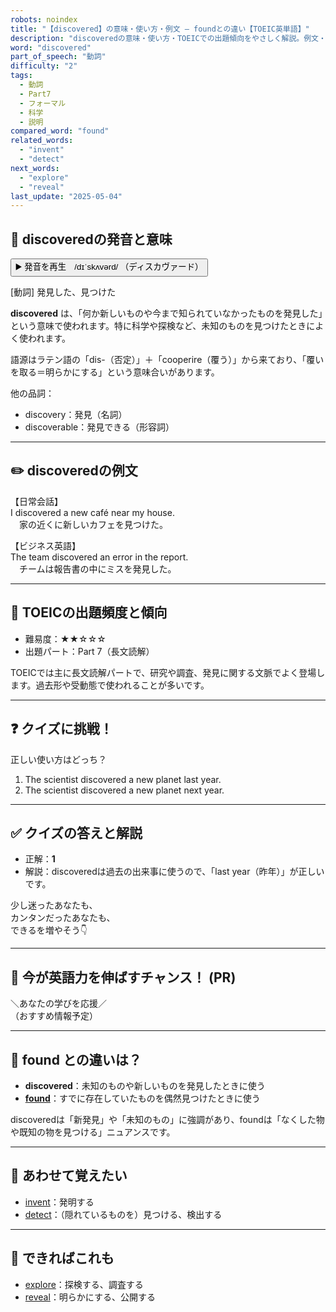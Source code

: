 ```yaml
---
robots: noindex
title: "【discovered】の意味・使い方・例文 ― foundとの違い【TOEIC英単語】"
description: "discoveredの意味・使い方・TOEICでの出題傾向をやさしく解説。例文・クイズ付きでfoundとの違いもわかりやすく学べます。"
word: "discovered"
part_of_speech: "動詞"
difficulty: "2"
tags:
  - 動詞
  - Part7
  - フォーマル
  - 科学
  - 説明
compared_word: "found"
related_words:
  - "invent"
  - "detect"
next_words:
  - "explore"
  - "reveal"
last_update: "2025-05-04"
---
```


## 🔰 discoveredの発音と意味

<button class="play-audio" onclick="playTTS('discovered')">
  <span class="play-audio-main">
    ▶️ 発音を再生　/dɪˈskʌvərd/
  </span>
  <span class="play-audio-sub">
    （ディスカヴァード）
  </span>
</button>

[動詞] 発見した、見つけた

**discovered** は、「何か新しいものや今まで知られていなかったものを発見した」という意味で使われます。特に科学や探検など、未知のものを見つけたときによく使われます。

語源はラテン語の「dis-（否定）」＋「cooperire（覆う）」から来ており、「覆いを取る＝明らかにする」という意味合いがあります。

他の品詞：  
- discovery：発見（名詞）
- discoverable：発見できる（形容詞）

---

## ✏️ discoveredの例文

【日常会話】  
I discovered a new café near my house.  
　家の近くに新しいカフェを見つけた。

【ビジネス英語】  
The team discovered an error in the report.  
　チームは報告書の中にミスを発見した。

---

## 🎯 TOEICの出題頻度と傾向

- 難易度：★★☆☆☆
- 出題パート：Part 7（長文読解）

TOEICでは主に長文読解パートで、研究や調査、発見に関する文脈でよく登場します。過去形や受動態で使われることが多いです。

---

## ❓ クイズに挑戦！

正しい使い方はどっち？

1. The scientist discovered a new planet last year.  
2. The scientist discovered a new planet next year.

---

## ✅ クイズの答えと解説

- 正解：**1**
- 解説：discoveredは過去の出来事に使うので、「last year（昨年）」が正しいです。

少し迷ったあなたも、  
カンタンだったあなたも、  
できるを増やそう👇️

---

## 🚀 今が英語力を伸ばすチャンス！ (PR)

<div class="info-center">
＼あなたの学びを応援／<br>  
（おすすめ情報予定）
</div>

---

## 🤔  found との違いは？

- **discovered**：未知のものや新しいものを発見したときに使う
- **[found](/word/found)**：すでに存在していたものを偶然見つけたときに使う

discoveredは「新発見」や「未知のもの」に強調があり、foundは「なくした物や既知の物を見つける」ニュアンスです。

---

## 🧩 あわせて覚えたい

- [invent](/word/invent)：発明する
- [detect](/word/detect)：（隠れているものを）見つける、検出する

---

## 📖 できればこれも

- [explore](/word/explore)：探検する、調査する
- [reveal](/word/reveal)：明らかにする、公開する

<!-- cvid: aid24_bid37 -->
